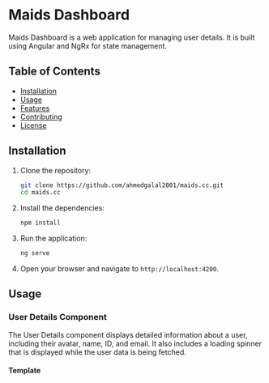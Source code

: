 # Maids Dashboard

Maids Dashboard is a web application for managing user details. It is built using Angular and NgRx for state management.

## Table of Contents

- [Installation](#installation)
- [Usage](#usage)
- [Features](#features)
- [Contributing](#contributing)
- [License](#license)

## Installation

1. Clone the repository:
    ```sh
    git clone https://github.com/ahmedgalal2001/maids.cc.git
    cd maids.cc
    ```

2. Install the dependencies:
    ```sh
    npm install
    ```

3. Run the application:
    ```sh
    ng serve
    ```

4. Open your browser and navigate to `http://localhost:4200`.

## Usage

### User Details Component

The User Details component displays detailed information about a user, including their avatar, name, ID, and email. It also includes a loading spinner that is displayed while the user data is being fetched.

#### Template
